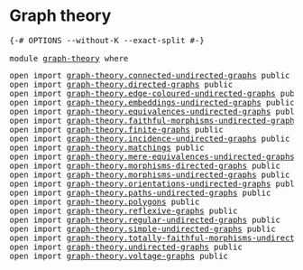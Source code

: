 # Graph theory

<pre class="Agda"><a id="25" class="Symbol">{-#</a> <a id="29" class="Keyword">OPTIONS</a> <a id="37" class="Pragma">--without-K</a> <a id="49" class="Pragma">--exact-split</a> <a id="63" class="Symbol">#-}</a>

<a id="68" class="Keyword">module</a> <a id="75" href="graph-theory.html" class="Module">graph-theory</a> <a id="88" class="Keyword">where</a>
</pre>
<pre class="Agda"><a id="107" class="Keyword">open</a> <a id="112" class="Keyword">import</a> <a id="119" href="graph-theory.connected-undirected-graphs.html" class="Module">graph-theory.connected-undirected-graphs</a> <a id="160" class="Keyword">public</a>
<a id="167" class="Keyword">open</a> <a id="172" class="Keyword">import</a> <a id="179" href="graph-theory.directed-graphs.html" class="Module">graph-theory.directed-graphs</a> <a id="208" class="Keyword">public</a>
<a id="215" class="Keyword">open</a> <a id="220" class="Keyword">import</a> <a id="227" href="graph-theory.edge-coloured-undirected-graphs.html" class="Module">graph-theory.edge-coloured-undirected-graphs</a> <a id="272" class="Keyword">public</a>
<a id="279" class="Keyword">open</a> <a id="284" class="Keyword">import</a> <a id="291" href="graph-theory.embeddings-undirected-graphs.html" class="Module">graph-theory.embeddings-undirected-graphs</a> <a id="333" class="Keyword">public</a>
<a id="340" class="Keyword">open</a> <a id="345" class="Keyword">import</a> <a id="352" href="graph-theory.equivalences-undirected-graphs.html" class="Module">graph-theory.equivalences-undirected-graphs</a> <a id="396" class="Keyword">public</a>
<a id="403" class="Keyword">open</a> <a id="408" class="Keyword">import</a> <a id="415" href="graph-theory.faithful-morphisms-undirected-graphs.html" class="Module">graph-theory.faithful-morphisms-undirected-graphs</a> <a id="465" class="Keyword">public</a>
<a id="472" class="Keyword">open</a> <a id="477" class="Keyword">import</a> <a id="484" href="graph-theory.finite-graphs.html" class="Module">graph-theory.finite-graphs</a> <a id="511" class="Keyword">public</a>
<a id="518" class="Keyword">open</a> <a id="523" class="Keyword">import</a> <a id="530" href="graph-theory.incidence-undirected-graphs.html" class="Module">graph-theory.incidence-undirected-graphs</a> <a id="571" class="Keyword">public</a>
<a id="578" class="Keyword">open</a> <a id="583" class="Keyword">import</a> <a id="590" href="graph-theory.matchings.html" class="Module">graph-theory.matchings</a> <a id="613" class="Keyword">public</a>
<a id="620" class="Keyword">open</a> <a id="625" class="Keyword">import</a> <a id="632" href="graph-theory.mere-equivalences-undirected-graphs.html" class="Module">graph-theory.mere-equivalences-undirected-graphs</a> <a id="681" class="Keyword">public</a>
<a id="688" class="Keyword">open</a> <a id="693" class="Keyword">import</a> <a id="700" href="graph-theory.morphisms-directed-graphs.html" class="Module">graph-theory.morphisms-directed-graphs</a> <a id="739" class="Keyword">public</a>
<a id="746" class="Keyword">open</a> <a id="751" class="Keyword">import</a> <a id="758" href="graph-theory.morphisms-undirected-graphs.html" class="Module">graph-theory.morphisms-undirected-graphs</a> <a id="799" class="Keyword">public</a>
<a id="806" class="Keyword">open</a> <a id="811" class="Keyword">import</a> <a id="818" href="graph-theory.orientations-undirected-graphs.html" class="Module">graph-theory.orientations-undirected-graphs</a> <a id="862" class="Keyword">public</a>
<a id="869" class="Keyword">open</a> <a id="874" class="Keyword">import</a> <a id="881" href="graph-theory.paths-undirected-graphs.html" class="Module">graph-theory.paths-undirected-graphs</a> <a id="918" class="Keyword">public</a>
<a id="925" class="Keyword">open</a> <a id="930" class="Keyword">import</a> <a id="937" href="graph-theory.polygons.html" class="Module">graph-theory.polygons</a> <a id="959" class="Keyword">public</a>
<a id="966" class="Keyword">open</a> <a id="971" class="Keyword">import</a> <a id="978" href="graph-theory.reflexive-graphs.html" class="Module">graph-theory.reflexive-graphs</a> <a id="1008" class="Keyword">public</a>
<a id="1015" class="Keyword">open</a> <a id="1020" class="Keyword">import</a> <a id="1027" href="graph-theory.regular-undirected-graphs.html" class="Module">graph-theory.regular-undirected-graphs</a> <a id="1066" class="Keyword">public</a>
<a id="1073" class="Keyword">open</a> <a id="1078" class="Keyword">import</a> <a id="1085" href="graph-theory.simple-undirected-graphs.html" class="Module">graph-theory.simple-undirected-graphs</a> <a id="1123" class="Keyword">public</a>
<a id="1130" class="Keyword">open</a> <a id="1135" class="Keyword">import</a> <a id="1142" href="graph-theory.totally-faithful-morphisms-undirected-graphs.html" class="Module">graph-theory.totally-faithful-morphisms-undirected-graphs</a> <a id="1200" class="Keyword">public</a>
<a id="1207" class="Keyword">open</a> <a id="1212" class="Keyword">import</a> <a id="1219" href="graph-theory.undirected-graphs.html" class="Module">graph-theory.undirected-graphs</a> <a id="1250" class="Keyword">public</a>
<a id="1257" class="Keyword">open</a> <a id="1262" class="Keyword">import</a> <a id="1269" href="graph-theory.voltage-graphs.html" class="Module">graph-theory.voltage-graphs</a> <a id="1297" class="Keyword">public</a>
</pre>